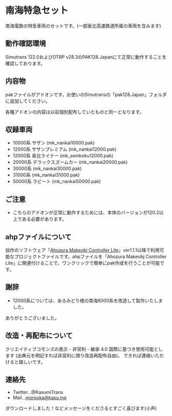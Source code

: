 # 南海特急セット

南海電鉄の特急車両のセットです。(一部泉北高速鉄道所属の車両を含みます)


## 動作確認環境
Simutrans 122.0およびOTRP v28.3のPAK128.Japanにて正常に動作することを確認しております。


## 内容物

pakファイルがアドオンです。お使いのSimutransの「pak128.Japan」フォルダに追加してください。

各種アドオンの内容は以前個別配布していたものと同一となります。

## 収録車両
- 10000系 サザン (mk_nankai10000.pak)
- 12000系 サザンプレミアム (mk_nankai12000.pak)
- 12000系 泉北ライナー (mk_semboku12000.pak)
- 20000系 デラックスズームカー (mk_nankai20000.pak)
- 30000系 (mk_nankai30000.pak)
- 31000系 (mk_nankai31000.pak)
- 50000系 ラピート (mk_nankai50000.pak)

## ご注意

- こちらのアドオンが正常に動作するためには、本体のバージョンが120.2以上である必要があります。


## ahpファイルについて

拙作のソフトウェア「[Ahozura Makeobj Controller Lite](https://ahozura.kasu.me/portal/?p=1045)」ver1.1.1以降で利用可能なプロジェクトファイルです。ahpファイルを「Ahozura Makeobj Controller Lite」に関連付けることで、ワンクリックで簡単にpak作成を行うことが可能です。


## 謝辞
- 12000系については、あるみどり様の南海8000系を改造して製作いたしました。

ありがとうございました。


## 改造・再配布について

クリエイティブコモンズの表示 - 非営利 - 継承 4.0 国際に基づき使用可能とします (出典元を明記すれば非営利に限り改造再配布自由)。
できれば連絡いただけると嬉しいです。

## 連絡先

- Twitter…@KasumiTrans
- Mail…morooka@kasu.me

ダウンロードしました！などメッセージをくださるとすごく喜びます(小声)